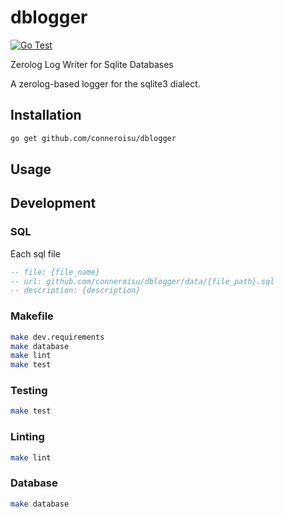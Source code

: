 # dblogger

[![Go Test](https://github.com/conneroisu/dblogger/actions/workflows/test.yaml/badge.svg)](https://github.com/conneroisu/dblogger/actions/workflows/test.yaml)

Zerolog Log Writer for Sqlite Databases

A zerolog-based logger for the sqlite3 dialect.

## Installation

```bash
go get github.com/conneroisu/dblogger
```

## Usage

## Development

### SQL

Each sql file 

```sql
-- file: {file_name}
-- url: github.com/conneroisu/dblogger/data/{file_path}.sql
-- description: {description}
```

### Makefile

```bash
make dev.requirements
make database
make lint
make test
```

### Testing

```bash
make test
```

### Linting

```bash
make lint
```

### Database

```bash
make database
```
